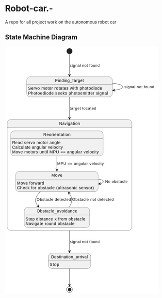# Robot-car.-

A repo for all project work on the autonomous robot car

## State Machine Diagram

 ![state machine diagram](./State_machine_diagram.jpeg)
